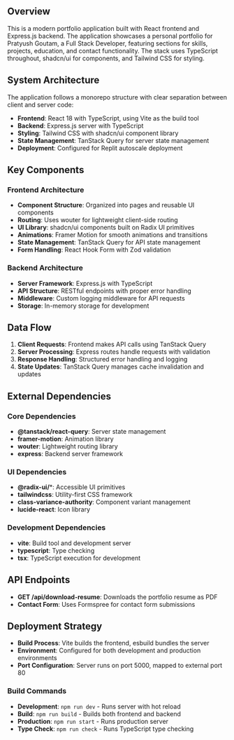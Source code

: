 ## Overview

This is a modern portfolio application built with React frontend and Express.js backend. The application showcases a personal portfolio for Pratyush Goutam, a Full Stack Developer, featuring sections for skills, projects, education, and contact functionality. The stack uses TypeScript throughout, shadcn/ui for components, and Tailwind CSS for styling.

## System Architecture

The application follows a monorepo structure with clear separation between client and server code:

- **Frontend**: React 18 with TypeScript, using Vite as the build tool
- **Backend**: Express.js server with TypeScript
- **Styling**: Tailwind CSS with shadcn/ui component library
- **State Management**: TanStack Query for server state management
- **Deployment**: Configured for Replit autoscale deployment

## Key Components

### Frontend Architecture
- **Component Structure**: Organized into pages and reusable UI components
- **Routing**: Uses wouter for lightweight client-side routing
- **UI Library**: shadcn/ui components built on Radix UI primitives
- **Animations**: Framer Motion for smooth animations and transitions
- **State Management**: TanStack Query for API state management
- **Form Handling**: React Hook Form with Zod validation

### Backend Architecture
- **Server Framework**: Express.js with TypeScript
- **API Structure**: RESTful endpoints with proper error handling
- **Middleware**: Custom logging middleware for API requests
- **Storage**: In-memory storage for development

## Data Flow

1. **Client Requests**: Frontend makes API calls using TanStack Query
2. **Server Processing**: Express routes handle requests with validation
3. **Response Handling**: Structured error handling and logging
4. **State Updates**: TanStack Query manages cache invalidation and updates

## External Dependencies

### Core Dependencies
- **@tanstack/react-query**: Server state management
- **framer-motion**: Animation library
- **wouter**: Lightweight routing library
- **express**: Backend server framework

### UI Dependencies
- **@radix-ui/***: Accessible UI primitives
- **tailwindcss**: Utility-first CSS framework
- **class-variance-authority**: Component variant management
- **lucide-react**: Icon library

### Development Dependencies
- **vite**: Build tool and development server
- **typescript**: Type checking
- **tsx**: TypeScript execution for development

## API Endpoints

- **GET /api/download-resume**: Downloads the portfolio resume as PDF
- **Contact Form**: Uses Formspree for contact form submissions

## Deployment Strategy

- **Build Process**: Vite builds the frontend, esbuild bundles the server
- **Environment**: Configured for both development and production environments
- **Port Configuration**: Server runs on port 5000, mapped to external port 80

### Build Commands
- **Development**: `npm run dev` - Runs server with hot reload
- **Build**: `npm run build` - Builds both frontend and backend
- **Production**: `npm run start` - Runs production server
- **Type Check**: `npm run check` - Runs TypeScript type checking
